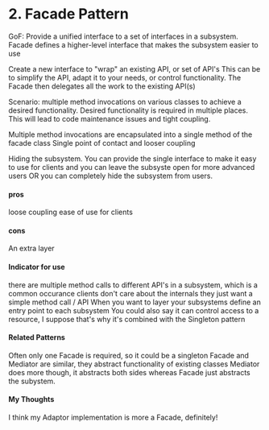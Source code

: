 # 2. Facade Pattern

GoF: Provide a unified interface to a set of interfaces in a subsystem. Facade defines a higher-level interface that makes the subsystem easier to use

Create a new interface to "wrap" an existing API, or set of API's
This can be to simplify the API, adapt it to your needs, or control functionality.
The Facade then delegates all the work to the existing API(s)

Scenario:
	multiple method invocations on various classes to achieve a desired functionality.
	Desired functionality is required in multiple places.
	This will lead to code maintenance issues and tight coupling.
	
Multiple method invocations are encapsulated into a single method of the facade class
	Single point of contact and looser coupling
	
Hiding the subsystem.
	You can provide the single interface to make it easy to use for clients
	and you can leave the subsyste open for more advanced users
	OR you can completely hide the subsystem from users.


#### pros ####
loose coupling
ease of use for clients

#### cons ####
An extra layer
	

#### Indicator for use ####
there are multiple method calls to different API's in a subsystem, which is a common occurance
clients don't care about the internals they just want a simple method call / API
When you want to layer your subsystems
	define an entry point to each subsystem
You could also say it can control access to a resource, I suppose that's why it's combined with the Singleton pattern


#### Related Patterns ####
Often only one Facade is required, so it could be a singleton
Facade and Mediator are similar, they abstract functionality of existing classes
	Mediator does more though, it abstracts both sides whereas Facade just abstracts the subystem.


#### My Thoughts ####
I think my Adaptor implementation is more a Facade, definitely!
